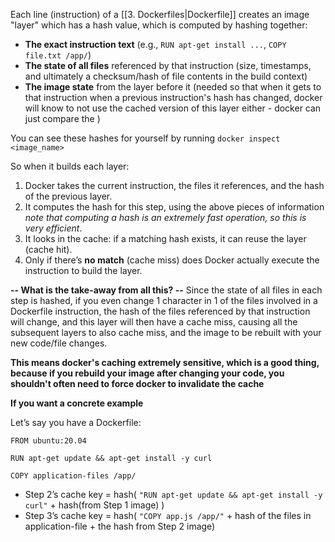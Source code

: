 Each line (instruction) of a [[3. Dockerfiles|Dockerfile]] creates an image "layer" which has a hash value, which is computed by hashing together:

- **The exact instruction text** (e.g., `RUN apt-get install ...`, `COPY file.txt /app/`)
- **The state of all files** referenced by that instruction (size, timestamps, and ultimately a checksum/hash of file contents in the build context)
- **The image state** from the layer before it (needed so that when it gets to that instruction when a previous instruction's hash has changed, docker will know to not use the cached version of this layer either - docker can just compare the )

You can see these hashes for yourself by running `docker inspect <image_name>`

So when it builds each layer:
1. Docker takes the current instruction, the files it references, and the hash of the previous layer.
2. It computes the hash for this step, using the above pieces of information 
		*note that computing a hash is an extremely fast operation, so this is very efficient*.
3. It looks in the cache: if a matching hash exists, it can reuse the layer (cache hit).
4. Only if there’s **no match** (cache miss) does Docker actually execute the instruction to build the layer.

**-- What is the take-away from all this? --**
Since the state of all files in each step is hashed, if you even change 1 character in 1 of the files involved in a Dockerfile instruction, the hash of the files referenced by that instruction will change, and this layer will then have a cache miss, causing all the subsequent layers to also cache miss, and the image to be rebuilt with your new code/file changes.

**This means docker's caching extremely sensitive, which is a good thing, because if you rebuild your image after changing your code, you shouldn't often need to force docker to invalidate the cache**


**If you want a concrete example**

Let’s say you have a Dockerfile:
```
FROM ubuntu:20.04

RUN apt-get update && apt-get install -y curl

COPY application-files /app/
```

- Step 2’s cache key = hash( `"RUN apt-get update && apt-get install -y curl"` + hash(from Step 1 image) )
- Step 3’s cache key = hash( `"COPY app.js /app/"` + hash of the files in application-file + the hash from Step 2 image)